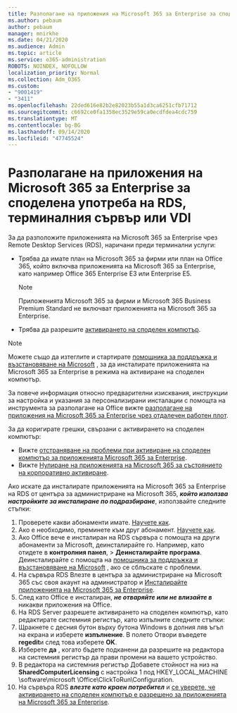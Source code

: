 ```yaml
---
title: Разполагане на приложения на Microsoft 365 за Enterprise за споделена употреба на RDS, терминалния сървър или VDI
ms.author: pebaum
author: pebaum
manager: mnirkhe
ms.date: 04/21/2020
ms.audience: Admin
ms.topic: article
ms.service: o365-administration
ROBOTS: NOINDEX, NOFOLLOW
localization_priority: Normal
ms.collection: Adm_O365
ms.custom:
- "9001419"
- "3411"
ms.openlocfilehash: 22ded616e82b2e82023b55a1d3ca6251cfb71712
ms.sourcegitcommit: c6692ce0fa1358ec3529e59ca0ecdfdea4cdc759
ms.translationtype: MT
ms.contentlocale: bg-BG
ms.lasthandoff: 09/14/2020
ms.locfileid: "47745524"
---
```

# <a name="deploying-microsoft-365-apps-for-enterprise-for-shared-use-on-rds-terminal-server-or-vdi"></a>Разполагане на приложения на Microsoft 365 за Enterprise за споделена употреба на RDS, терминалния сървър или VDI

За да разположите приложенията на Microsoft 365 за Enterprise чрез Remote Desktop Services (RDS), наричани преди терминални услуги:
- Трябва да имате план на Microsoft 365 за фирми или план на Office 365, който включва приложенията на Microsoft 365 за Enterprise, като например Office 365 Enterprise E3 или Enterprise E5.
   > [!NOTE] 
   > Приложенията Microsoft 365 за фирми и Microsoft 365 Business Premium Standard не включват приложенията на Microsoft 365 за Enterprise.
- Трябва да разрешите [активирането на споделен компютър](https://docs.microsoft.com/DeployOffice/overview-shared-computer-activation).

> [!NOTE]
> Можете също да изтеглите и стартирате [помощника за поддръжка и възстановяване на Microsoft](https://aka.ms/SaRA_OfficeSCA_M365Portal) , за да инсталирате приложенията на Microsoft 365 за Enterprise в режима на активиране на споделен компютър.

За повече информация относно предварителни изисквания, инструкции за настройка и указания за персонализирани инсталации с помощта на инструмента за разполагане на Office вижте [разполагане на приложения на Microsoft 365 за Enterprise чрез отдалечен работен плот](https://docs.microsoft.com/DeployOffice/deploy-microsoft-365-apps-remote-desktop-services).

За да коригирате грешки, свързани с активирането на споделен компютър:
- Вижте [отстраняване на проблеми при активиране на споделен компютър за приложенията Microsoft 365 за Enterprise](https://docs.microsoft.com/DeployOffice/troubleshoot-shared-computer-activation).
- Вижте [Нулиране на приложенията на Microsoft 365 за състоянието на корпоративно активиране](https://go.microsoft.com/fwlink/?linkid=2109218).

Ако искате да инсталирате приложенията на Microsoft 365 за Enterprise на RDS от центъра за администриране на Microsoft 365, ***който използва настройките за инсталиране по подразбиране***, използвайте следните стъпки:

1.    Проверете какви абонаменти имате. [Научете как](https://docs.microsoft.com/microsoft-365/admin/admin-overview/what-subscription-do-i-have).
2.    Ако е необходимо, преминете към друг абонамент. [Научете как](https://docs.microsoft.com/microsoft-365/commerce/subscriptions/switch-to-a-different-plan).
3.    Ако Office вече е инсталиран на RDS сървъра с помощта на други абонаменти за Microsoft, деинсталирайте го. Например, като отидете в **контролния панел**,  >  **Деинсталирайте програма**. Деинсталирайте с помощта на [помощника за поддръжка и възстановяване на Microsoft](https://aka.ms/SARA-OfficeUninstall-Alchemy) , ако се сблъскате с проблеми.
4.    На сървъра RDS Влезте в центъра за администриране на Microsoft 365 със своя акаунт на администратор и [Инсталирайте приложенията на Microsoft 365 за Enterprise](https://portal.office.com/OLS/MySoftware.aspx).
5.    След като Office е инсталиран, ***не отваряйте или не влизайте в*** никакви приложения на Office.
6.    На RDS Server разрешете активирането на споделен компютър, като редактирате системния регистър, като изпълните следните стъпки:
   1. Щракнете с десния бутон върху бутона Windows в долния ляв ъгъл на екрана и изберете **изпълнение**. В полето Отвори въведете **regedit**и след това изберете **OK**.
   2. Изберете **да** , когато бъдете подканени да разрешите на редактора на системния регистър да прави промени на вашето устройство.
   3. В редактора на системния регистър Добавете стойност на низ на **SharedComputerLicensing** с настройка 1 под HKEY_LOCAL_MACHINE \software\microsoft \Office\ClickToRun\Configuration.
   4. На сървъра RDS ***влезте като краен потребител*** и [се уверете, че активирането на споделен компютър е разрешено за приложенията на Microsoft 365 за Enterprise](https://docs.microsoft.com/DeployOffice/troubleshoot-shared-computer-activation#verify-that-activation-for-microsoft-365-apps-succeeded).

